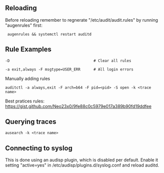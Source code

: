 ## Reloading

Before reloading remember to regnerate "/etc/audit/audit.rules" by running "augenrules" first:

     augenrules && systemctl restart auditd
     
## Rule Examples

    -D                                      # Clear all rules
   
    -a exit,always -F msgtype=USER_ERR      # All login errors

Manually adding rules

    auditctl -a always,exit -F arch=b64 -F pid=<pid> -S open -k <trace name>

Best pratices rules: https://gist.github.com/Neo23x0/9fe88c0c5979e017a389b90fd19ddfee

## Querying traces

    ausearch -k <trace name>

## Connecting to syslog

This is done using an audisp plugin, which is disabled per default. Enable it setting 
"active=yes" in /etc/audisp/plugins.d/syslog.conf and reload auditd.